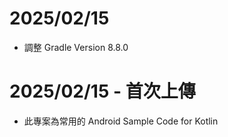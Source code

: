 # 2025/02/15
* 調整 Gradle Version 8.8.0

# 2025/02/15 - 首次上傳 
* 此專案為常用的 Android Sample Code for Kotlin